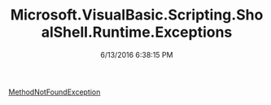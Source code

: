 ﻿---
title: Microsoft.VisualBasic.Scripting.ShoalShell.Runtime.Exceptions
date: 6/13/2016 6:38:15 PM
---

[MethodNotFoundException](T-Microsoft.VisualBasic.Scripting.ShoalShell.Runtime.Exceptions.MethodNotFoundException.html)
